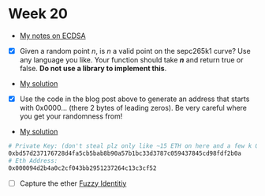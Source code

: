 # Week 20

- [My notes on ECDSA](./ecdsa/ecdsa.pdf)

- [x]  Given a random point *n*, is *n* a valid point on the sepc265k1 curve? Use any language you like. Your function should take *****n***** and return true or false. **Do not use a library to implement this**.
  - [My solution](./sepc265k1.py)
- [x]  Use the code in the blog post above to generate an address that starts with 0x0000… (there 2 bytes of leading zeros). Be very careful where you get your randomness from!
  - [My solution](./generate-keys/generate-keys.py)
```bash
# Private Key: (don't steal plz only like ~15 ETH on here and a few k OP)
0xbd57d237176728d4fa5cb5bab8b90a57b1bc33d3787c059437845cd98fdf2b0a
# Eth Address:
0x000094d2b4a0c2cf043bb2951237264c13c3cf52
```
- [ ]  Capture the ether [Fuzzy Identitiy](https://capturetheether.com/challenges/accounts/fuzzy-identity/)


